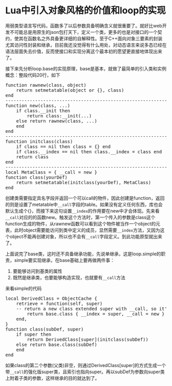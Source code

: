 Lua中引入对象风格的价值和loop的实现
====
用弱类型语言写代码，函数多了以后参数具备明确含义就很重要了。就好比web开发不可能总是用原生的json包打天下，定义一个类，更多的也是对接口的一个契约，使其在函数名之外具备更详细的自解释性。至于C++面向对象三要素的封装尤其访问性封装和继承，目前我还没觉得有什么用处，对动态语言来说多态已经在语法层面失去价值，反而使接口和实现分离这个最本初的愿望更直接地体现出来了。

接下来先分析loop.base的实现原理，base是基本，就做了最简单的引入类和实例概念：整段代码20行，如下
<pre>
function rawnew(class, object)
	return setmetatable(object or {}, class)
end
--------------------------------------------------------------------------------
function new(class, ...)
	if class.__init then
		return class:__init(...)
	else return rawnew(class, ...)
	end
end
--------------------------------------------------------------------------------
function initclass(class)
	if class == nil then class = {} end
	if class.__index == nil then class.__index = class end
	return class
end
--------------------------------------------------------------------------------
local MetaClass = { __call = new }
function class(yourDef)
	return setmetatable(initclass(yourDef), MetaClass)
end
</pre>
创建类需要指定具名字段并返回一个可以call的物件，因此创建是function，返回的则是设置了metatable中`__call`字段的table。如果没有定义任何东西，库也会默认生成个{}，而接下来这句设置`__index`的作用要在new中才会体现。先来看`__call`对应的的函数new。触发这个方法时，第一个传入的参数是class这个function生成的物件，从rawnew函数可以看到这个物件被当作一个object的元表，此时object需要能访问到类中定义的成员，显然需要`__index`方法，又因为这个object不能再创建对象，所以也不会有`__call`字段定义。到此功能原型就出来了。

上面说完了base类，这时还不具备继承功能，先说单继承，这是loop.simple的职责，simple要实现继承，在base基础上要再做两件事：

1. 要能够访问到基类的属性
2. 既然是继承类，也要能够构造实现，也就要有`__call`方法

来看simple的代码
<pre>
local DerivedClass = ObjectCache {
	retrieve = function(self, super)
    -- return a new class extended super with __call, so it's different from origin super
		return base.class { __index = super, __call = new }
	end,
}
function class(subDef, super)
	if super then
		return DerivedClass[super](initclass(subDef))
	else return base.class(subDef)
	end
end
</pre>
如果class的第二个参数(父类)非空，则通过DerivedClass[super]的方式生成一个带`__call`的强化版super类，且索引也指向super。再以subDef为参数向super类上附着子类的参数，这样继承的目的就达到了。